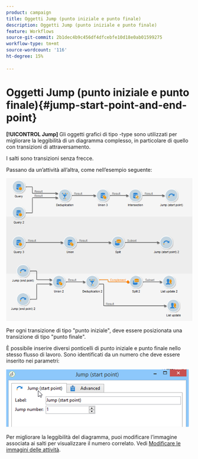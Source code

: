 ```yaml
---
product: campaign
title: Oggetti Jump (punto iniziale e punto finale)
description: Oggetti Jump (punto iniziale e punto finale)
feature: Workflows
source-git-commit: 2b1dec4b9c456df4dfcebfe10d18e0ab01599275
workflow-type: tm+mt
source-wordcount: '116'
ht-degree: 15%

---
```


# Oggetti Jump (punto iniziale e punto finale){#jump-start-point-and-end-point}



**[!UICONTROL Jump]** Gli oggetti grafici di tipo -type sono utilizzati per migliorare la leggibilità di un diagramma complesso, in particolare di quello con transizioni di attraversamento.

I salti sono transizioni senza frecce.

Passano da un’attività all’altra, come nell’esempio seguente:

![](assets/s_user_segmentation_jump_sample.png)

Per ogni transizione di tipo &quot;punto iniziale&quot;, deve essere posizionata una transizione di tipo &quot;punto finale&quot;.

È possibile inserire diversi ponticelli di punto iniziale e punto finale nello stesso flusso di lavoro. Sono identificati da un numero che deve essere inserito nei parametri:

![](assets/s_user_segmentation_jump_in.png)

Per migliorare la leggibilità del diagramma, puoi modificare l’immagine associata ai salti per visualizzare il numero correlato. Vedi [Modificare le immagini delle attività](change-activity-images.md).

